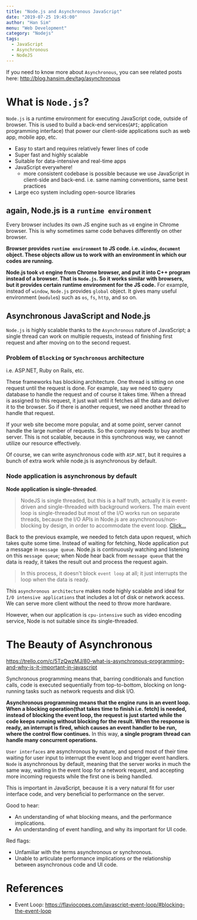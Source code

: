 ```yaml
---
title: "Node.js and Asynchronous JavaScript"
date: "2019-07-25 19:45:00"
author: "Han Sim"
menu: "Web Development"
category: "Nodejs"
tags:
  - JavaScript
  - Asynchronous
  - NodeJS
---
```


If you need to know more about `Asynchronous`, you can see related posts here: http://blog.hansim.dev/tag/asynchronous

# What is `Node.js`?

`Node.js` is a runtime environment for executing JavaScript code, outside of browser. This is used to build a back-end services(`API`; application programming interface) that power our client-side applications such as web app, mobile app, etc.

- Easy to start and requires relatively fewer lines of code
- Super fast and highly scalable
- Suitable for data-intensive and real-time apps
- JavaScript everywhere!
  - more consistent codebase is possible because we use JavaScript in client-side and back-end. i.e. same naming conventions, same best practices
- Large eco system including open-source libraries

## again, Node.js is a `runtime environment`

Every browser includes its own JS engine such as `v8` engine in Chrome browser. This is why sometimes same code behaves differently on other browser.

**Browser provides `runtime environment` to JS code. i.e. `window`, `document` object. These objects allow us to work with an environment in which our codes are running.**

**Node.js took `v8` engine from Chrome browser, and put it into C++ program instead of a browser. That is `Node.js`. So it works similar with browsers, but it provides certain runtime environment for the JS code.** For example, instead of `window`, `Node.js` provides `global` object. It gives many useful environment (`module`s) such as `os`, `fs`, `http`, and so on.

## Asynchronous JavaScript and Node.js

`Node.js` is highly scalable thanks to the `Asynchronous` nature of JavaScript; a single thread can work on multiple requests, instead of finishing first request and after moving on to the second request.

### Problem of `Blocking` or `Synchronous` architecture

i.e. ASP.NET, Ruby on Rails, etc.

These frameworks has blocking architecture. One thread is sitting on one request until the request is done. For example, say we need to query database to handle the request and of course it takes time. When a thread is assigned to this request, it just wait until it fetches all the data and deliver it to the browser. So if there is another request, we need another thread to handle that request.

If your web site become more popular, and at some point, server cannot handle the large number of requests. So the company needs to buy another server. This is not scalable, because in this synchronous way, we cannot utilize our resource effectively.

Of course, we can write asynchronous code with `ASP.NET`, but it requires a bunch of extra work while node.js is asynchronous by default.

### Node application is asynchronous by default

**Node application is single-threaded**.

> NodeJS is single threaded, but this is a half truth, actually it is event-driven and single-threaded with background workers. The main event loop is single-threaded but most of the I/O works run on separate threads, because the I/O APIs in Node.js are asynchronous/non-blocking by design, in order to accommodate the event loop. [Click...](https://codeburst.io/how-node-js-single-thread-mechanism-work-understanding-event-loop-in-nodejs-230f7440b0ea)

Back to the previous example, we needed to fetch data upon request, which takes quite some time. Instead of waiting for fetching, Node application put a message in `message queue`. Node.js is continuously watching and listening on this `message queue`; when Node hear back from `message queue` that the data is ready, it takes the result out and process the request again. 

> In this process, it doesn't block `event loop` at all; it just interrupts the loop when the data is ready.

This `asynchronous architecture` makes node highly scalable and ideal for `I/O intensive applications` that includes a lot of disk or network access. We can serve more client without the need to throw more hardware.

However, when our application is `cpu-intensive` such as video encoding service, Node is not suitable since its single-threaded.

# The Beauty of Asynchronous

https://trello.com/c/5TzQwzMJ/80-what-is-asynchronous-programming-and-why-is-it-important-in-javascript

Synchronous programming means that, barring conditionals and function calls, code is executed sequentially from top-to-bottom, blocking on long-running tasks such as network requests and disk I/O.

**Asynchronous programming means that the engine runs in an event loop. When a blocking operation(that takes time to finish i.e. fetch) is needed, instead of blocking the event loop, the request is just started while the code keeps running without blocking for the result. When the response is ready, an interrupt is fired, which causes an event handler to be run, where the control flow continues.** In this way, **a single program thread can handle many concurrent operations.**

`User interfaces` are asynchronous by nature, and spend most of their time waiting for user input to interrupt the event loop and trigger event handlers.
`Node` is asynchronous by default, meaning that the server works in much the same way, waiting in the event loop for a network request, and accepting more incoming requests while the first one is being handled.

This is important in JavaScript, because it is a very natural fit for user interface code, and very beneficial to performance on the server.

Good to hear:

- An understanding of what blocking means, and the performance implications.
- An understanding of event handling, and why its important for UI code.

Red flags:

- Unfamiliar with the terms asynchronous or synchronous.
- Unable to articulate performance implications or the relationship between asynchronous code and UI code.

# References

- Event Loop: https://flaviocopes.com/javascript-event-loop/#blocking-the-event-loop
